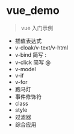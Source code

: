 # vue_demo
> vue 入门示例

- 插值表达式
- v-cloak/v-text/v-html
- v-bind  简写 :
- v-click 简写 @
- v-model
- v-if
- v-for
- 跑马灯
- 事件修饰符
- class
- style
- 过滤器
- 综合应用